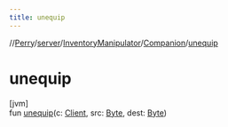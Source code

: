 ```yaml
---
title: unequip
---
```

//[Perry](../../../../index.html)/[server](../../index.html)/[InventoryManipulator](../index.html)/[Companion](index.html)/[unequip](unequip.html)



# unequip



[jvm]\
fun [unequip](unequip.html)(c: [Client](../../../client/-client/index.html), src: [Byte](https://kotlinlang.org/api/latest/jvm/stdlib/kotlin/-byte/index.html), dest: [Byte](https://kotlinlang.org/api/latest/jvm/stdlib/kotlin/-byte/index.html))




